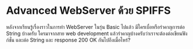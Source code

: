 # Advanced WebServer ด้วย SPIFFS

หลังจากเรียนรู้เรื่องราวในการทำ WebServer ในรุ่น Basic ไปแล้ว มีใครเบื่อหรือรำคาญการต่อ String บ้างครับ ใครมาจากสาย web development แล้วรำคาญบ้างครับว่าเราจะต้องต่อเขียนฟังก์ชั่น และต่อ String และ response 200 OK กันไปถึงเมื่อไหร่?

